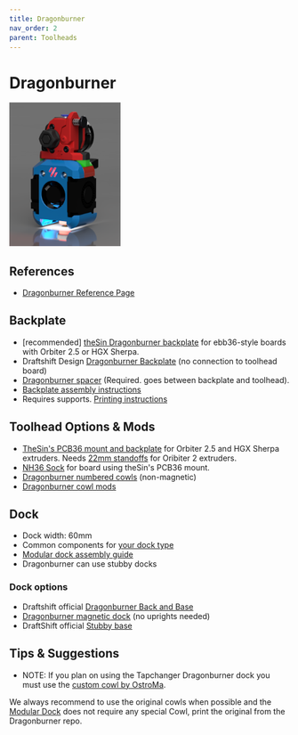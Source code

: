 ```yaml
---
title: Dragonburner
nav_order: 2
parent: Toolheads
---
```

<!-- Use the page layout at TOC.md:  https://github.com/sdylewski/StealthChanger/blob/main/docs/TOC.md -->

# Dragonburner

<img src="../media/Toolheads/Dragonburner.png" width=200>

## References
* [Dragonburner Reference Page](https://github.com/chirpy2605/voron)

## Backplate
* [recommended] [theSin Dragonburner backplate]() for ebb36-style boards with Orbiter 2.5 or HGX Sherpa.
* Draftshift Design [Dragonburner Backplate](https://github.com/DraftShift/StealthChanger/blob/main/STLs/Backplates/DragonBurner.stl) (no connection to toolhead board)
* [Dragonburner spacer](https://github.com/DraftShift/StealthChanger/blob/main/STLs/Backplates/DragonBurner_Spacer.stl) (Required. goes between backplate and toolhead).
* [Backplate assembly instructions](https://github.com/DraftShift/StealthChanger/blob/main/Manual/Stealthchanger_Assembly_Guide.pdf)
* Requires supports. [Printing instructions](../Printing.md)

## Toolhead Options & Mods
* [TheSin's PCB36 mount and backplate](https://github.com/DraftShift/StealthChanger/tree/main/UserMods/TheSin-/PCB36_Mount) for Orbiter 2.5 and HGX Sherpa extruders. Needs [22mm standoffs](https://www.printables.com/model/1440113-m3-heatset-standoffs-10mm-30mm) for Oribiter 2 extruders. 
* [NH36 Sock](https://github.com/DraftShift/StealthChanger/tree/main/UserMods/Nic335/NH36Sock) for board using theSin's PCB36 mount.
* [Dragonburner numbered cowls](https://github.com/DraftShift/StealthChanger/tree/main/UserMods/traxman25) (non-magnetic)
* [Dragonburner cowl mods](https://github.com/DraftShift/StealthChanger/blob/main/UserMods/OstroMa/README.md)

## Dock
* Dock width: 60mm
* Common components for [your dock type](.../Dock.md)
* [Modular dock assembly guide](https://github.com/DraftShift/ModularDock/blob/main/Manual/ModularDock_Assembly_Guide.pdf)
* Dragonburner can use stubby docks

### Dock options
* Draftshift official [Dragonburner Back and Base](https://github.com/DraftShift/ModularDock/tree/main/STLs/Dragonburner)
* [Dragonburner magnetic dock](https://www.printables.com/model/1431016-stealthchanger-dragon-burner-modular-dock-6-mag) (no uprights needed)
* DraftShift official [Stubby base](https://github.com/DraftShift/ModularDock/tree/main/STLs/Dragonburner)


## Tips & Suggestions
* NOTE: If you plan on using the Tapchanger Dragonburner dock you must use the [custom cowl by OstroMa](https://github.com/DraftShift/StealthChanger/blob/main/UserMods/OstroMa/DB_Cowl_v8_with_TapChanger_Dock_Hooks.stl). 

We always recommend to use the original cowls when possible and the [Modular Dock](https://github.com/DraftShift/ModularDock) does not require any special Cowl, print the original from the Dragonburner repo.
